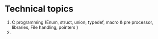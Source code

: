 # Technical topics

1. C programming (Enum, struct, union, typedef, macro & pre processor, libraries, File handling, pointers )
2. 
